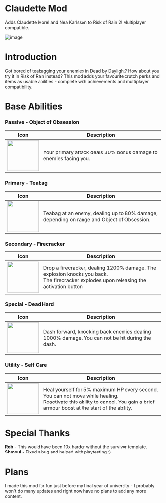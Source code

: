 # Claudette Mod
Adds Claudette Morel and Nea Karlsson to Risk of Rain 2! Multiplayer compatible.

![image](https://i.imgur.com/3ZraorO.png)

# Introduction
Got bored of teabagging your enemies in Dead by Daylight? How about you try it in Risk of Rain instead? 
This mod adds your favourite crutch perks and items as usable abilities - complete with achievements and multiplayer compatibility.

# Base Abilities
### Passive - Object of Obsession
<table>
<thead>
  <tr>
    <th>Icon</th>
    <th>Description</th>
  </tr>
</thead>
<tbody>
   <td><img src="https://i.imgur.com/z37UpVs.png" width="100" height="100"></td>
   <td>Your primary attack deals 30% bonus damage to enemies facing you.</td>
</table>

### Primary - Teabag
<table>
<thead>
  <tr>
    <th>Icon</th>
    <th>Description</th>
  </tr>
</thead>
<tbody>
   <td><img src="https://i.imgur.com/5AGrwoo.png" width="100" height="100"></td>
   <td>Teabag at an enemy, dealing up to 80% damage, depending on range and Object of Obsession.</td>
</table>

### Secondary - Firecracker
<table>
<thead>
  <tr>
    <th>Icon</th>
    <th>Description</th>
  </tr>
</thead>
<tbody>
   <td><img src="https://i.imgur.com/9bCckNV.png" width="100" height="100"></td>
   <td>Drop a firecracker, dealing 1200% damage. The explosion knocks you back. <br>The firecracker explodes upon releasing the activation button.</td>
</table>

### Special - Dead Hard
<table>
<thead>
  <tr>
    <th>Icon</th>
    <th>Description</th>
  </tr>
</thead>
<tbody>
   <td><img src="https://i.imgur.com/Y0aGTqo.png" width="100" height="100"></td>
   <td>Dash forward, knocking back enemies dealing 1000% damage. You can not be hit during the dash.</td>
</table>

### Utility - Self Care
<table>
<thead>
  <tr>
    <th>Icon</th>
    <th>Description</th>
  </tr>
</thead>
<tbody>
   <td><img src="https://i.imgur.com/1NCfTR9.png" width="100" height="100"></td>
   <td>Heal yourself for 5% maximum HP every second. You can not move while healing. <br>Reactivate this ability to cancel. You gain a brief armour boost at the start of the ability.</td>
</table>

# Special Thanks
**Rob** - This would have been 10x harder without the survivor template. <br>
**Shmoul** - Fixed a bug and helped with playtesting :)

# Plans
I made this mod for fun just before my final year of university - I probably won't do many updates and right now have no plans to add any more content.
